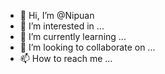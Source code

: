 - 👋 Hi, I’m @Nipuan
- 👀 I’m interested in ...
- 🌱 I’m currently learning ...
- 💞️ I’m looking to collaborate on ...
- 📫 How to reach me ...

<!---
Nipuan/Nipuan is a ✨ special ✨ repository because its `README.md` (this file) appears on your GitHub profile.
You can click the Preview link to take a look at your changes.
--->
